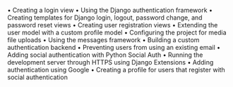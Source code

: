 • Creating a login view
• Using the Django authentication framework
• Creating templates for Django login, logout, password change, and password reset views
• Creating user registration views
• Extending the user model with a custom profile model
• Configuring the project for media file uploads
• Using the messages framework
• Building a custom authentication backend
• Preventing users from using an existing email
• Adding social authentication with Python Social Auth
• Running the development server through HTTPS using Django Extensions
• Adding authentication using Google
• Creating a profile for users that register with social authentication